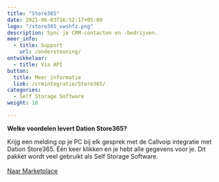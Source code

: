 ```yaml
---
title: "Store365"
date: 2021-06-03T16:52:17+05:00
logo: "/store365_vwshfz.png"
description: Sync je CRM-contacten en -bedrijven.
meer_info:
  - title: Support
    url: /ondersteuning/
ontwikkelaar:
  - title: Via API
button:
  title: Meer informatie
  link: /crmintegratie/Store365/
categories:
  - Self Storage Software
weight: 10

---
```


**Welke voordelen levert Dation Store365?**

Krijg een melding op je PC bij elk gesprek met de Callvoip integratie met Dation Store365. Één keer klikken en je hebt alle gegevens voor je. Dit pakket wordt veel gebruikt als Self Storage Software.<br><br><a href="/marketplace" class="button">Naar Marketplace</a>
